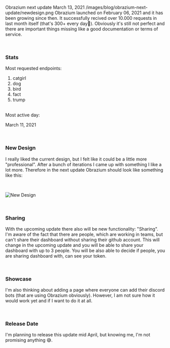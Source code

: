 Obrazium next update
March 13, 2021
/images/blog/obrazium-next-update/newdesign.png
Obrazium launched on February 06, 2021 and it has been growing since then. 
It successfully recived over 10.000 requests in last month itself (that's 300+ every day🎉). 
Obviously it's still not perfect and there are important things missing like a good documentation or terms of service.

<br />

### Stats

Most requested endpoints: 
1. catgirl
2. dog
3. bird
4. fact
5. trump 
<br />
Most active day: 

March 11, 2021

<br/>

### New Design

I really liked the current design, but I felt like it could be a little more "professional". After a bunch of iterations I came up with something I like a lot more. Therefore in the next update Obrazium should look like something like this:

<br/>


![New Design](/images/blog/obrazium-next-update/newdesign.png "New Design")

<br/>


### Sharing

With the upcoming update there also will be new functionality: "Sharing". I'm aware of the fact that there are people, which are working in teams, but can't share their dashboard without sharing their github account. This will change in the upcoming update and you will be able to share your dashboard with up to 3 people. You will be also able to decide if people, you are sharing dashboard with, can see your token.

<br/>

### Showcase

I'm also thinking about adding a page where everyone can add their discord bots (that are using Obrazium obviously). However, I am not sure how it would work yet and if I want to do it at all.

<br/>

### Release Date

I'm planning to release this update mid April, but knowing me, I'm not promising anything 😅.

